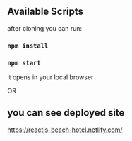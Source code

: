 

## Available Scripts

after cloning you can run:
### `npm install`
### `npm start`
it opens in your local browser

OR
## you can see deployed site
https://reactjs-beach-hotel.netlify.com/

